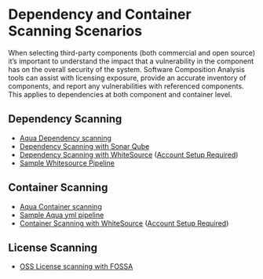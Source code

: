 # Dependency and Container Scanning Scenarios

When selecting third-party components (both commercial and open source) it’s important to understand the impact that a vulnerability in the component has on the overall security of the system. Software Composition Analysis tools can assist with licensing exposure, provide an accurate inventory of components, and report any vulnerabilities with referenced components. This applies to dependencies at both component and container level.

## Dependency Scanning

- [Aqua Dependency scanning](./aqua/Aqua.md)
- [Dependency Scanning with Sonar Qube](./sonarqube/sonarQube-Dependency.md)
- [Dependency Scanning with WhiteSource](./whitesource/WhiteSource-Dependency.md) ([Account Setup Required](./whitesource/WhiteSource-Setup.md))
- [Sample Whitesource Pipeline](../../pipelines/DependencyScanning/WhiteSource.yml)

## Container Scanning

- [Aqua Container scanning](./aqua/Aqua.md)
- [Sample Aqua yml pipeline](../../pipelines/ContainerScanning/Aqua-CI.yml)
- [Container Scanning with WhiteSource](./whitesource/WhiteSource-ContainerScanning.md) ([Account Setup Required](./whitesource/WhiteSource-Setup.md))

## License Scanning

- [OSS License scanning with FOSSA](./fossa/FOSSA.md)

